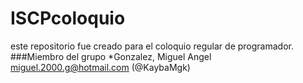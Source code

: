 # ISCPcoloquio
este repositorio fue creado para el coloquio regular de programador.
###Miembro del grupo
*Gonzalez, Miguel Angel miguel.2000.g@hotmail.com (@KaybaMgk)
